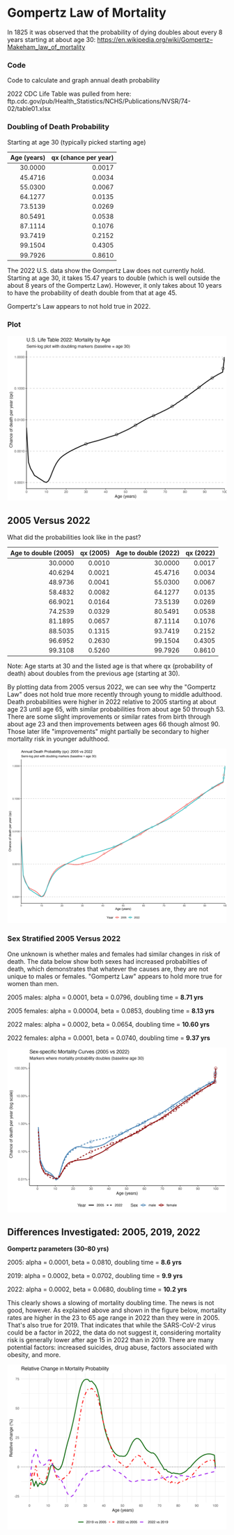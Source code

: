 # Gompertz Law of Mortality

In 1825 it was observed that the probability of dying doubles about every 8 years starting at about age 30: https://en.wikipedia.org/wiki/Gompertz–Makeham_law_of_mortality

### Code

Code to calculate and graph annual death probability

2022 CDC Life Table was pulled from here: ftp.cdc.gov/pub/Health_Statistics/NCHS/Publications/NVSR/74-02/table01.xlsx

### Doubling of Death Probability

Starting at age 30 (typically picked starting age)

| Age (years)| qx (chance per year)|
|-----------:|--------------------:|
|     30.0000|               0.0017|
|     45.4716|               0.0034|
|     55.0300|               0.0067|
|     64.1277|               0.0135|
|     73.5139|               0.0269|
|     80.5491|               0.0538|
|     87.1114|               0.1076|
|     93.7419|               0.2152|
|     99.1504|               0.4305|
|     99.7926|               0.8610|

The 2022 U.S. data show the Gompertz Law does not currently hold. Starting at age 30, it takes 15.47 years to double (which is well outside the about 8 years of the Gompertz Law). However, it only takes about 10 years to have the probability of death double from that at age 45.

Gompertz's Law appears to not hold true in 2022.

### Plot

![Semi-log plot showing probability of death by age](2022_mortality.png)

## 2005 Versus 2022

What did the probabilities look like in the past?

| Age to double (2005)| qx (2005)| Age to double (2022)| qx (2022)|
|----------:|---------:|----------:|---------:|
|    30.0000|    0.0010|    30.0000|    0.0017|
|    40.6294|    0.0021|    45.4716|    0.0034|
|    48.9736|    0.0041|    55.0300|    0.0067|
|    58.4832|    0.0082|    64.1277|    0.0135|
|    66.9021|    0.0164|    73.5139|    0.0269|
|    74.2539|    0.0329|    80.5491|    0.0538|
|    81.1895|    0.0657|    87.1114|    0.1076|
|    88.5035|    0.1315|    93.7419|    0.2152|
|    96.6952|    0.2630|    99.1504|    0.4305|
|    99.3108|    0.5260|    99.7926|    0.8610|

Note: Age starts at 30 and the listed age is that where qx (probability of death) about doubles from the previous age (starting at 30).

By plotting data from 2005 versus 2022, we can see why the "Gompertz Law" does not hold true more recently through young to middle adulthood. Death probabilities were higher in 2022 relative to 2005 starting at about age 23 until age 65, with similar probabilities from about age 50 through 53. There are some slight improvements or similar rates from birth through about age 23 and then improvements between ages 66 though almost 90. Those later life "improvements" might partially be secondary to higher mortality risk in younger adulthood.

![Semi-log plot showing probability of death by age](DeathProbabilityPlot20052022.png)

### Sex Stratified 2005 Versus 2022

One unknown is whether males and females had similar changes in risk of death. The data below show both sexes had increased probabilties of death, which demonstrates that whatever the causes are, they are not unique to males or females. "Gompertz Law" appears to hold more true for women than men.

2005 males: alpha = 0.0001, beta = 0.0796, doubling time = **8.71 yrs**

2005 females: alpha = 0.00004, beta = 0.0853, doubling time = **8.13 yrs**

2022 males: alpha = 0.0002, beta = 0.0654, doubling time = **10.60 yrs**

2022 females: alpha = 0.0001, beta = 0.0740, doubling time = **9.37 yrs**

![Semi-log plot showing probability of death by age and sex in 2005 and 2022](sex_specific_mortality_with_doubling.png)

## Differences Investigated: 2005, 2019, 2022

**Gompertz parameters (30–80 yrs)**

2005: alpha = 0.0001, beta = 0.0810, doubling time = **8.6 yrs**

2019: alpha = 0.0002, beta = 0.0702, doubling time = **9.9 yrs**

2022: alpha = 0.0002, beta = 0.0680, doubling time = **10.2 yrs**

This clearly shows a slowing of mortality doubling time. The news is not good, however. As explained above and shown in the figure below, mortality rates are higher in the 23 to 65 age range in 2022 than they were in 2005. That's also true for 2019. That indicates that while the SARS-CoV-2 virus could be a factor in 2022, the data do not suggest it, considering mortality risk is generally lower after age 15 in 2022 than in 2019. There are many potential factors: increased suicides, drug abuse, factors associated with obesity, and more.

![Relative change plot showing 2005, 2019, and 2022 differences in probability of death by age](relative_change_2005_2019_2022.png)
